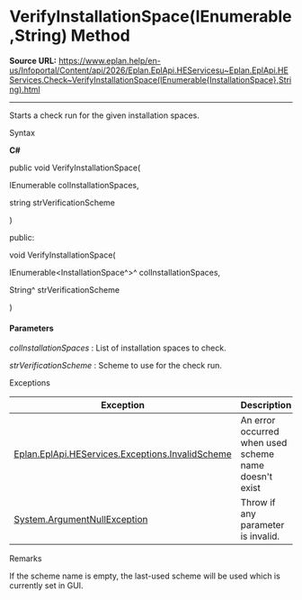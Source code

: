 # VerifyInstallationSpace(IEnumerable<InstallationSpace>,String) Method

**Source URL:** https://www.eplan.help/en-us/Infoportal/Content/api/2026/Eplan.EplApi.HEServicesu~Eplan.EplApi.HEServices.Check~VerifyInstallationSpace(IEnumerable{InstallationSpace},String).html

---

Starts a check run for the given installation spaces.

Syntax

**C#**



public void VerifyInstallationSpace( 

   IEnumerable<InstallationSpace> colInstallationSpaces,

   string strVerificationScheme

)

public:

void VerifyInstallationSpace( 

   IEnumerable<InstallationSpace^>^ colInstallationSpaces,

   String^ strVerificationScheme

)


#### Parameters

*colInstallationSpaces*
:   List of installation spaces to check.

*strVerificationScheme*
:   Scheme to use for the check run.

Exceptions

| Exception | Description |
| --- | --- |
| [Eplan.EplApi.HEServices.Exceptions.InvalidScheme](Eplan.EplApi.HEServicesu~Eplan.EplApi.HEServices.Exceptions.InvalidScheme.html) | An error occurred when used scheme name doesn't exist |
| [System.ArgumentNullException](#) | Throw if any parameter is invalid. |

Remarks

If the scheme name is empty, the last-used scheme will be used which is currently set in GUI.
